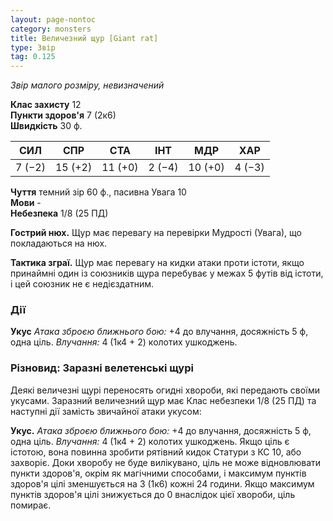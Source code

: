 ```yaml
---
layout: page-nontoc
category: monsters
title: Величезний щур [Giant rat]
type: Звір
tag: 0.125
---
```


_Звір малого розміру, невизначений_

**Клас захисту** 12    
**Пункти здоров'я** 7 (2к6)    
**Швидкість** 30 ф.

| СИЛ    | СПР     | СТА     | ІНТ    | МДР     | ХАР    |
| ------ | ------- | ------- | ------ | ------- | ------ |
| 7 (−2) | 15 (+2) | 11 (+0) | 2 (−4) | 10 (+0) | 4 (−3) |

**Чуття** темний зір 60 ф., пасивна Увага 10    
**Мови** -    
**Небезпека** 1/8 (25 ПД)

**Гострий нюх.** Щур має перевагу на перевірки Мудрості (Увага), що покладаються на нюх.    

**Тактика зграї.** Щур має перевагу на кидки атаки проти істоти, якщо принаймні один із союзників щура перебуває у межах 5 футів від істоти, і цей союзник не є недієздатним.  

### Дії
**Укус** _Атака зброєю ближнього бою:_ +4 до влучання, досяжність 5 ф, одна ціль. _Влучання:_ 4 (1к4 + 2) колотих ушкоджень.

### Різновид: Заразні велетенські щурі
Деякі величезні щурі переносять огидні хвороби, які передають своїми укусами. Заразний величезний щур має Клас небезпеки 1/8 (25 ПД) та наступні дії замість звичайної атаки укусом:  

**Укус.** _Атака зброєю ближнього бою:_ +4 до влучання, досяжність 5 ф, одна ціль. _Влучання:_ 4 (1к4 + 2) колотих ушкоджень. Якщо ціль є істотою, вона повинна зробити рятівний кидок Статури з КС 10, або захворіє. Доки хворобу не буде вилікувано, ціль не може відновлювати пункти здоров'я, окрім як магічними способами, і максимум пунктів здоров'я цілі зменшується на 3 (1к6) кожні 24 години. Якщо максимум пунктів здоров'я цілі знижується до 0 внаслідок цієї хвороби, ціль помирає. 
